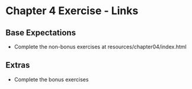# Chapter 4 Exercise - Links

## Base Expectations
* Complete the non-bonus exercises at resources/chapter04/index.html

## Extras
* Complete the bonus exercises